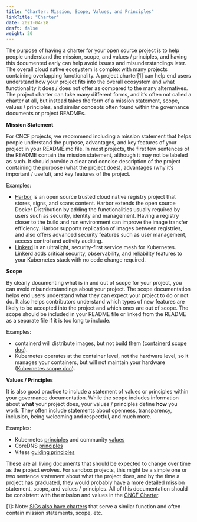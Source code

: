 ```yaml
---
title: "Charter: Mission, Scope, Values, and Principles"
linkTitle: "Charter"
date: 2021-04-28
draft: false
weight: 20
---
```


The purpose of having a charter for your open source project is to help people
understand the mission, scope, and values / principles, and having this
documented early can help avoid issues and misunderstandings later. The overall
cloud native ecosystem is complex with many projects containing overlapping
functionality. A project charter[1] can help end users understand how your project
fits into the overall ecosystem and what functionality it does / does not offer
as compared to the many alternatives. The project charter can take many
different forms, and it’s often not called a charter at all, but instead takes
the form of a mission statement, scope, values / principles, and similar
concepts often found within the governance documents or project READMEs.

**Mission Statement**

For CNCF projects, we recommend including a mission statement that helps people
understand the purpose, advantages, and key features of your project in your
README.md file. In most projects, the first few sentences of the README contain
the mission statement, although it may not be labeled as such. It should provide
a clear and concise description of the project containing the purpose (what the
project does), advantages (why it’s important / useful), and key features of the
project.

Examples:

*   [Harbor](https://github.com/goharbor/harbor) is an open source trusted cloud
    native registry project that stores, signs, and scans content. Harbor
    extends the open source Docker Distribution by adding the functionalities
    usually required by users such as security, identity and management. Having
    a registry closer to the build and run environment can improve the image
    transfer efficiency. Harbor supports replication of images between
    registries, and also offers advanced security features such as user
    management, access control and activity auditing.
*   [Linkerd](https://github.com/linkerd/linkerd2) is an ultralight,
    security-first service mesh for Kubernetes. Linkerd adds critical security,
    observability, and reliability features to your Kubernetes stack with no
    code change required.

**Scope**

By clearly documenting what is in and out of scope for your project, you can
avoid misunderstandings about your project. The scope documentation helps end
users understand what they can expect your project to do or not do. It also
helps contributors understand which types of new features are likely to be
accepted into the project and which ones are out of scope. The scope should be
included in your README file or linked from the README as a separate file if it
is too long to include.

Examples:

*   containerd will distribute images, but not build them ([containerd scope
   doc](https://github.com/containerd/containerd/blob/master/SCOPE.md)).
*   Kubernetes operates at the container level, not the hardware level, so it
    manages your containers, but will not maintain your hardware ([Kubernetes
    scope
    doc](https://kubernetes.io/docs/concepts/overview/what-is-kubernetes/)).

**Values / Principles**

It is also good practice to include a statement of values or principles within
your governance documentation. While the scope includes information about
**what** your project does, your values / principles define **how** you work.
They often include statements about openness, transparency, inclusion, being
welcoming and respectful, and much more. 

Examples:

*   Kubernetes [principles](https://github.com/kubernetes/community/blob/master/governance.md)
    and community [values](https://github.com/kubernetes/community/blob/master/values.md)
*   CoreDNS [principles](https://github.com/coredns/coredns/blob/master/GOVERNANCE.md)
*   Vitess [guiding principles](https://github.com/vitessio/vitess/blob/master/GUIDING_PRINCIPLES.md)

These are all living documents that should be expected to change over time as
the project evolves. For sandbox projects, this might be a simple one or two
sentence statement about what the project does, and by the time a project has
graduated, they would probably have a more detailed mission statement, scope,
and values / principles. All of this documentation should be consistent with the
mission and values in the [CNCF
Charter](https://github.com/cncf/foundation/blob/master/charter.md).

[1]: Note: [SIGs also have charters](https://github.com/cncf/sig-contributor-strategy) 
      that serve a similar function and often contain mission statements, scope, etc. 
